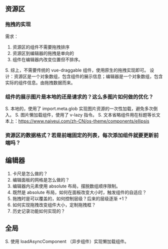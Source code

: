 ## 资源区

### 拖拽的实现

需求：

1. 资源区的组件不需要拖拽排序
2. 资源区到编辑器的拖拽是单向的
3. 组件在编辑器内改变位置但不排序。

S. 综上，不需要传统的 vue-draggable 组件，使用原生的拖拽实现即可。
设计：资源区是一个对象数组，包含组件的展示信息；编辑器是一个对象数组，包含实际的组件信息。由拖拽数据而来。

### 组件的展示图片是本地的还是请求的？这么多图片如何做的优化？

S. 本地的，使用了 import.meta.glob 实现图片资源的一次性加载，避免多次倒入。
S. 图片懒加载组件，使用了 v-lazy 指令。
S. 文本省略组件用在标题等长文本上：https://www.naiveui.com/zh-CN/os-theme/components/ellipsis

### 资源区的数据格式？若是前端固定的列表，每次添加组件就要更新前端吗？

## 编辑器

1. 卡尺是怎么做的？
2. 编辑面板的网格是怎么做的？
3. 编辑器内元素使用 absolute 布局，摆脱数组顺序限制。
4. 既然是 absolute 布局，如何在面板改变大小时，触发组件的自适应？
5. 拖拽时是可以覆盖的，如何控制层级？后来的层级逐渐 +1？
6. 如何实现拖拽改变组件大小，定制拖拽框？
7. 历史记录功能如何实现的？

## 全局

S. 使用 loadAsyncComponent （异步组件）实现懒加载组件。
